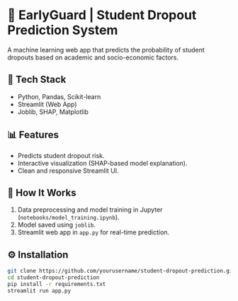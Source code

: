 # 🧠 EarlyGuard | Student Dropout Prediction System

A machine learning web app that predicts the probability of student dropouts based on academic and socio-economic factors.

## 🚀 Tech Stack
- Python, Pandas, Scikit-learn
- Streamlit (Web App)
- Joblib, SHAP, Matplotlib

## 📊 Features
- Predicts student dropout risk.
- Interactive visualization (SHAP-based model explanation).
- Clean and responsive Streamlit UI.

## 🧩 How It Works
1. Data preprocessing and model training in Jupyter (`notebooks/model_training.ipynb`).
2. Model saved using `joblib`.
3. Streamlit web app in `app.py` for real-time prediction.

## ⚙️ Installation
```bash
git clone https://github.com/yourusername/student-dropout-prediction.git
cd student-dropout-prediction
pip install -r requirements.txt
streamlit run app.py

